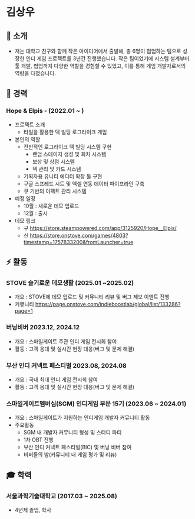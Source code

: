 <h1>김상우</h1>

## 🌱 소개

- 저는 대학교 친구와 함께 작은 아이디어에서 출발해, 총 6명이 협업하는 팀으로 성장한 인디 게임 프로젝트를 3년간 진행했습니다. 작은 팀이었기에 시스템 설계부터 툴 개발, 협업까지 다양한 역할을 경험할 수 있었고, 이를 통해 게임 개발자로서의 역량을 다졌습니다.

## 🔭 경력

### Hope & Elpis - (2022.01 ~ )

- 프로젝트 소개
    - 타일을 활용한 덱 빌딩 로그라이크 게임
- 본인의 역할
    - 전반적인 로그라이크 덱 빌딩 시스템 구현
        - 랜덤 스테이지 생성 및 회차 시스템
        - 보상 및 상점 시스템
        - 덱 관리 및 카드 시스템
    - 기획자용 유니티 에디터 확장 툴 구현
    - 구글 스프레드 시트 및 엑셀 연동 데이터 파이프라인 구축
    - 큐 기반의 이펙트 관리 시스템
- 예정 일정
    - 10월 : 새로운 데모 업로드
    - 12월 : 출시
- 데모 링크
    - 구 https://store.steampowered.com/app/3125920/Hope__Elpis/
    - 신 https://store.onstove.com/games/4803?timestamp=1757833200&fromLauncher=true

## ⚡ 활동

### STOVE 슬기로운 데모생활 (2025.01 ~2025.02)

- 개요 : STOVE에 데모 업로드 및 커뮤니티 리뷰 및 버그 제보 이벤트 진행
- 커뮤니티 https://page.onstove.com/indieboostlab/global/list/133286?page=1

### 버닝비버 2023.12, 2024.12

- 개요 : 스마일게이트 주관 인디 게임 전시회 참여
- 활동 : 고객 응대 및 실시간 현장 대응(버그 및 문제 해결)

### 부산 인디 커넥트 페스티벌 2023.08, 2024.08

- 개요 : 국내 최대 인디 게임 전시회 참여
- 활동 : 고객 응대 및 실시간 현장 대응(버그 및 문제 해결)

### 스마일게이트멤버십(SGM) 인디게임 부문 15기 (2023.06 ~ 2024.01)

- 개요 : 스마일게이트가 지원하는 인디게임 개발자 커뮤니티 활동
- 주요활동
    - SGM 내 개발자 커뮤니티 형성 및 스터디 파티
    - 1차 OBT 진행
    - 부산 인디 커넥트 페스티벌(BIC) 및 버닝 비버 참여
    - 비버들의 밤(커뮤니티 내 게임 평가 및 리뷰)

## 🎓 학력

### 서울과학기술대학교 (2017.03 ~ 2025.08)

- 4년제 졸업,  학사


<!--
**suu-K/suu-K** is a ✨ *special* ✨ repository because its `README.md` (this file) appears on your GitHub profile.

Here are some ideas to get you started:

- 🔭 I’m currently working on ...
- 🌱 I’m currently learning ...
- 👯 I’m looking to collaborate on ...
- 🤔 I’m looking for help with ...
- 💬 Ask me about ...
- 📫 How to reach me: ...
- 😄 Pronouns: ...
- ⚡ Fun fact: ...
-->
